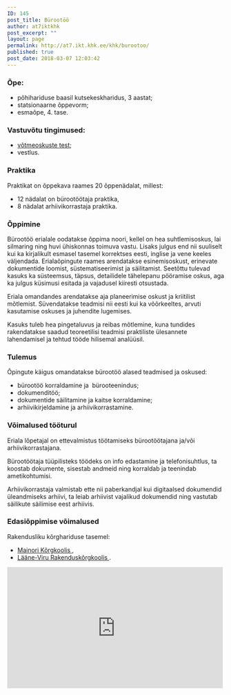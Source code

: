 ```yaml
---
ID: 145
post_title: Bürootöö
author: at7iktkhk
post_excerpt: ""
layout: page
permalink: http://at7.ikt.khk.ee/khk/burootoo/
published: true
post_date: 2018-03-07 12:03:42
---
```

<h3><strong>Õpe:</strong></h3>
<ul>
 	<li>põhihariduse baasil kutsekeskharidus, 3 aastat;</li>
 	<li>statsionaarne õppevorm;</li>
 	<li>esmaõpe, 4. tase.</li>
</ul>
<h3><strong>Vastuvõtu tingimused:</strong></h3>
<ul>
 	<li><a title="Testid ja vestlused" href="http://khk.ee/vastuvott/testid">võtmeoskuste test</a>;</li>
 	<li>vestlus.</li>
</ul>
<h3><strong>Praktika</strong></h3>
Praktikat on õppekava raames 20 õppenädalat, millest:
<ul>
 	<li>12 nädalat on bürootöötaja praktika,</li>
 	<li>8 nädalat arhiivikorrastaja praktika.</li>
</ul>
<h3>Õppimine</h3>
Bürootöö erialale oodatakse õppima noori, kellel on hea suhtlemisoskus, lai silmaring ning huvi ühiskonnas toimuva vastu. Lisaks julgus end nii suuliselt kui ka kirjalikult esmasel tasemel korrektses eesti, inglise ja vene keeles väljendada. Erialaõpingute raames arendatakse esinemisoskust, erinevate dokumentide loomist, süstematiseerimist ja säilitamist. Seetõttu tulevad kasuks ka süsteemsus, täpsus, detailidele tähelepanu pööramise oskus, aga ka julgus küsimusi esitada ja vajadusel kiiresti otsustada.

Eriala omandandes arendatakse aja planeerimise oskust ja kriitilist mõtlemist. Süvendatakse teadmisi nii eesti kui ka võõrkeeltes, arvuti kasutamise oskuses ja juhendite lugemises.

Kasuks tuleb hea pingetaluvus ja reibas mõtlemine, kuna tundides rakendatakse saadud teoreetilisi teadmisi praktiliste ülesannete lahendamisel ja tehtud tööde hilisemal analüüsil.
<h3><strong>Tulemus</strong></h3>
Õpingute käigus omandatakse bürootöö alased teadmised ja oskused:
<ul>
 	<li>bürootöö korraldamine ja  bürooteenindus;</li>
 	<li>dokumenditöö;</li>
 	<li>dokumentide säilitamine ja kaitse korraldamine;</li>
 	<li>arhiivikirjeldamine ja arhiivikorrastamine.</li>
</ul>
<h3><strong>Võimalused tööturul</strong></h3>
Eriala lõpetajal on ettevalmistus töötamiseks bürootöötajana ja/või arhiivikorrastajana.

Bürootöötaja tüüpilisteks töödeks on info edastamine ja telefonisuhtlus, ta koostab dokumente, sisestab andmeid ning korraldab ja teenindab ametikohtumisi.

Arhiivikorrastaja valmistab ette nii paberkandjal kui digitaalsed dokumendid üleandmiseks arhiivi, ta leiab arhiivist vajalikud dokumendid ning vastutab säilikute säilimise eest arhiivis.
<h3><strong>Edasiõppimise võimalused</strong></h3>
Rakendusliku kõrghariduse tasemel:
<ul>
 	<li><a class="external" href="http://www.mk.ee/" target="_blank" rel="external noopener">Mainori Kõrgkoolis <img src="http://khk.ee/wp/wp-content/themes/khk/images/external.png" alt="" /></a>,</li>
 	<li><a class="external" href="http://www.lvrkk.ee/" target="_blank" rel="external noopener">Lääne-Viru Rakenduskõrgkoolis <img src="http://khk.ee/wp/wp-content/themes/khk/images/external.png" alt="" /></a>.</li>
</ul>
<iframe src="https://www.youtube.com/embed/bddciKc0eUc?feature=oembed" width="500" height="281" frameborder="0" allowfullscreen="allowfullscreen" data-mce-fragment="1"></iframe>